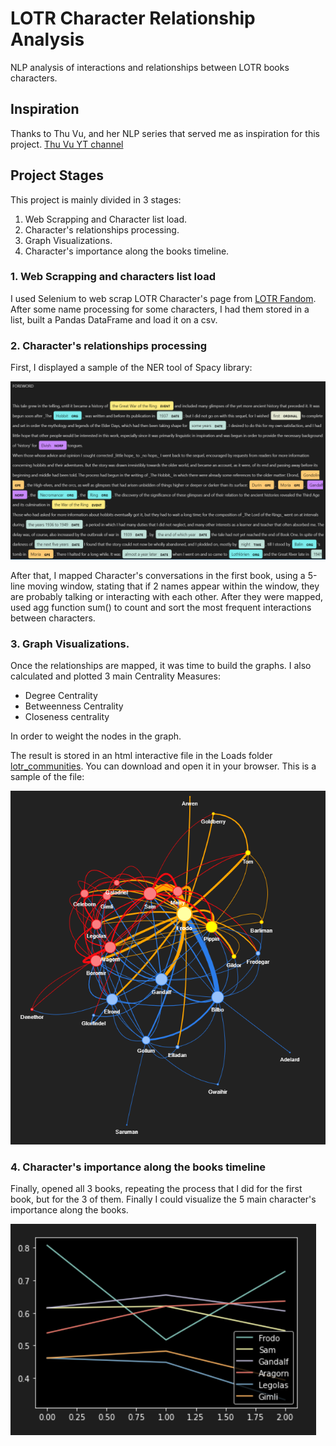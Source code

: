# LOTR Character Relationship Analysis
NLP analysis of interactions and relationships between LOTR books characters.

## Inspiration

Thanks to Thu Vu, and her NLP series that served me as inspiration for this project. [Thu Vu YT channel](https://www.youtube.com/c/Thuvu5)

## Project Stages

This project is mainly divided in 3 stages:

1. Web Scrapping and Character list load.
2. Character's relationships processing.
3. Graph Visualizations.
4. Character's importance along the books timeline.

### 1. Web Scrapping and characters list load

I used Selenium to web scrap LOTR Character's page from [LOTR Fandom](https://lotr.fandom.com/wiki/Category:The_Lord_of_the_Rings_characters).
After some name processing for some characters, I had them stored in a list, built a Pandas DataFrame and load it on a csv.

### 2. Character's relationships processing
First, I displayed a sample of the NER tool of Spacy library:

![NER sample](Imgs/displacy.png)

After that, I mapped Character's conversations in the first book, using a 5-line moving window, stating that if 2 names appear within the window, they are probably talking or interacting with each other. After they were mapped, used agg function sum() to count and sort the most frequent interactions between characters.

### 3. Graph Visualizations.

Once the relationships are mapped, it was time to build the graphs. 
I also calculated and plotted 3 main Centrality Measures:

- Degree Centrality
- Betweenness Centrality
- Closeness centrality

In order to weight the nodes in the graph.

The result is stored in an html interactive file in the Loads folder [lotr_communities](Loads/lotr_communities.html). You can download and open it in your browser. This is a sample of the file:

![Html sample](Imgs/graph.png)

### 4. Character's importance along the books timeline

Finally, opened all 3 books, repeating the process that I did for the first book, but for the 3 of them. Finally I could visualize the 5 main character's importance along the books.

![Char Importance](Imgs/char_imp.png)
